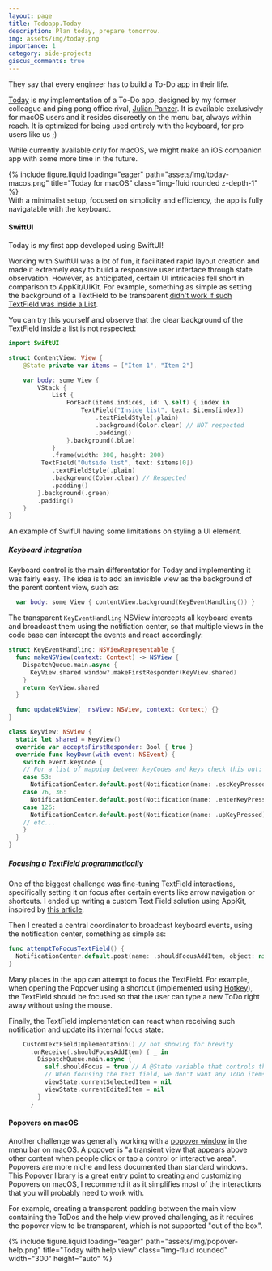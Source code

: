 ```yaml
---
layout: page
title: Todoapp.Today
description: Plan today, prepare tomorrow.
img: assets/img/today.png
importance: 1
category: side-projects
giscus_comments: true
---
```


They say that every engineer has to build a To-Do app in their life.

[Today](https://sphere-arrest-659920.framer.app/) is my implementation of a To-Do app, designed by my former colleague and ping pong office rival, [Julian Panzer](https://julianpanzer.com/). It is available exclusively for macOS users and it resides discreetly on the menu bar, always within reach. It is optimized for being used entirely with the keyboard, for pro users like us ;)

While currently available only for macOS, we might make an iOS companion app with some more time in the future.

<div class="row">
    <div class="col-sm mt-3 mt-md-0">
        {% include figure.liquid loading="eager" path="assets/img/today-macos.png" title="Today for macOS" class="img-fluid rounded z-depth-1" %}
    </div>
</div>
<div class="caption">
    With a minimalist setup, focused on simplicity and efficiency, the app is fully navigatable with the keyboard.
</div>

#### SwiftUI

Today is my first app developed using SwiftUI!

Working with SwiftUI was a lot of fun, it facilitated rapid layout creation and made it extremely easy to build a responsive user interface through state observation. However, as anticipated, certain UI intricacies fell short in comparison to AppKit/UIKit. For example, something as simple as setting the background of a TextField to be transparent [didn't work if such TextField was inside a List](<(https://stackoverflow.com/questions/78035722/transparent-textfield-inside-macos-swiftui-list)>).

You can try this yourself and observe that the clear background of the TextField inside a list is not respected:

```swift
import SwiftUI

struct ContentView: View {
    @State private var items = ["Item 1", "Item 2"]

    var body: some View {
        VStack {
            List {
                ForEach(items.indices, id: \.self) { index in
                    TextField("Inside list", text: $items[index])
                        .textFieldStyle(.plain)
                        .background(Color.clear) // NOT respected
                        .padding()
                }.background(.blue)
            }
            .frame(width: 300, height: 200)
         TextField("Outside list", text: $items[0])
            .textFieldStyle(.plain)
            .background(Color.clear) // Respected
            .padding()
        }.background(.green)
        .padding()
    }
}
```

<div class="caption">
    An example of SwifUI having some limitations on styling a UI element.
</div>

##### Keyboard integration

Keyboard control is the main differentatior for Today and implementing it was fairly easy. The idea is to add an invisible view as the background of the parent content view, such as:

```swift
  var body: some View { contentView.background(KeyEventHandling()) }
```

The transparent `KeyEventHandling` NSView intercepts all keyboard events and broadcast them using the notifiation center, so that multiple views in the code base can intercept the events and react accordingly:

```swift
struct KeyEventHandling: NSViewRepresentable {
  func makeNSView(context: Context) -> NSView {
    DispatchQueue.main.async {
      KeyView.shared.window?.makeFirstResponder(KeyView.shared)
    }
    return KeyView.shared
  }

  func updateNSView(_ nsView: NSView, context: Context) {}
}

class KeyView: NSView {
  static let shared = KeyView()
  override var acceptsFirstResponder: Bool { true }
  override func keyDown(with event: NSEvent) {
    switch event.keyCode {
    // For a list of mapping between keyCodes and keys check this out: https://eastmanreference.com/complete-list-of-applescript-key-codes
    case 53:
      NotificationCenter.default.post(Notification(name: .escKeyPressed))
    case 76, 36:
      NotificationCenter.default.post(Notification(name: .enterKeyPressed))
    case 126:
      NotificationCenter.default.post(Notification(name: .upKeyPressed))
    // etc...
    }
  }
}
```

##### Focusing a TextField programmatically

One of the biggest challenge was fine-tuning TextField interactions, specifically setting it on focus after certain events like arrow navigation or shortcuts. I ended up writing a custom Text Field solution using AppKit, inspired by [this article](https://serialcoder.dev/text-tutorials/macos-tutorials/macos-programming-implementing-a-focusable-text-field-in-swiftui/).

Then I created a central coordinator to broadcast keyboard events, using the notification center, something as simple as:

```swift
func attemptToFocusTextField() {
  NotificationCenter.default.post(name: .shouldFocusAddItem, object: nil)
}
```

Many places in the app can attempt to focus the TextField. For example, when opening the Popover using a shortcut (implemented using [Hotkey](https://github.com/soffes/HotKey/)), the TextField should be focused so that the user can type a new ToDo right away without using the mouse.

Finally, the TextField implementation can react when receiving such notification and update its internal focus state:

```swift
    CustomTextFieldImplementation() // not showing for brevity
      .onReceive(.shouldFocusAddItem) { _ in
        DispatchQueue.main.async {
          self.shouldFocus = true // A @State variable that controls the focus
          // When focusing the text field, we don't want any ToDo items to be selected or in editing mode
          viewState.currentSelectedItem = nil
          viewState.currentEditedItem = nil
        }
      }
```

#### Popovers on macOS

Another challenge was generally working with a [popover window](https://developer.apple.com/design/human-interface-guidelines/popovers) in the menu bar on macOS. A popover is "a transient view that appears above other content when people click or tap a control or interactive area". Popovers are more niche and less documented than standard windows. This [Popover](https://github.com/iSapozhnik/Popover) library is a great entry point to creating and customizing Popovers on macOS, I recommend it as it simplifies most of the interactions that you will probably need to work with.

For example, creating a transparent padding between the main view containing the ToDos and the help view proved challenging, as it requires the popover view to be transparent, which is not supported "out of the box".

<div class="row">
    <div class="col-sm d-flex justify-content-center">
        {% include figure.liquid loading="eager" path="assets/img/popover-help.png" title="Today with help view" class="img-fluid rounded" width="300" height="auto" %}
    </div>
</div>

[comment]: # "TODO: add download button"
